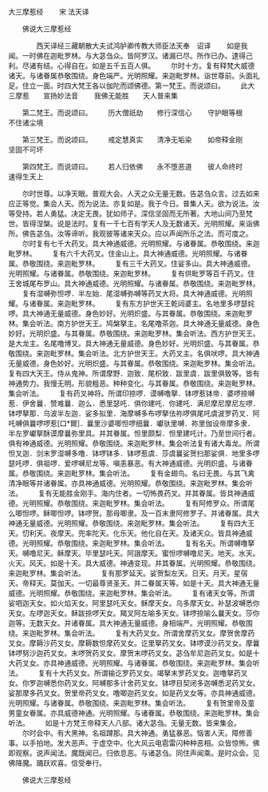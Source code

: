   大三摩惹经
　　宋 法天译




　　佛说大三摩惹经

　　　　西天译经三藏朝散大夫试鸿胪卿传教大师臣法天奉　诏译
　　如是我闻。一时佛在迦毗罗林。与大苾刍众。皆阿罗汉。诸漏已尽。所作已办。逮得己利。尽诸有结。心得自在。如是五千五百人俱。
　　尔时十方。复有释梵大威德诸天。与诸眷属恭敬围绕。身色端严。光明照耀。来迦毗罗林。诣世尊前。头面礼足。住立一面。时四大梵王各以伽陀而颂佛德。第一梵王。而说颂曰。
　　此大三摩惹　　宣扬妙法音
　　我佛无能胜　　天人普来集

　　第二梵王。而说颂曰。
　　历大僧祇劫　　修行深信心
　　守护眼等根　　不住诸尘境

　　第三梵王。而说颂曰。
　　戒定慧真实　　清净无垢染
　　如帝释金刚　　坚固不可坏

　　第四梵王。而说颂曰。
　　若人归依佛　　永不堕恶道
　　彼人命终时　　速得生天上

　　尔时世尊。以净天眼。普观大会。人天之众无量无数。告苾刍众言。过去如来应正等觉。集会人天。而为说法。亦复如是。我于今日。普集人天。欲为说法。汝等受持。若人勇猛。决定无畏。犹如师子。深信坚固而无所著。大地山间乃至梵世。皆得涅槃。说是法时。复有一千七百有学天人及无数诸天。光明照耀。来诣佛所。佛告苾刍。汝等谛听。我观彼等诸来天众。应以声闻所乐之法。而可度之。
　　尔时复有七千大药叉。具大神通威德。光明照耀。与诸眷属。恭敬围绕。来迦毗罗林。
　　复有六千大药叉。住金山上。具大神通威德。光明照耀。与诸眷属。恭敬围绕。来迦毗罗林。
　　复有三千大药叉。住娑多山。具大神通威德。光明照耀。与诸眷属。恭敬围绕。来迦毗罗林。
　　复有供毗罗等百千药叉。住王舍城尾布罗山。具大神通威德。光明照耀。与诸眷属。恭敬围绕。来迦毗罗林。
　　复有湿嚩弥怛啰．半左始．尾湿嚩弥嚩等药叉大将。具大神通威德。光明照耀。与诸眷属。来迦毗罗林。
　　复有东方护世天王乾闼婆主。名地里多啰瑟姹啰。具大神通无量威德。身色妙好。光明炽盛。与其眷属。恭敬围绕。来迦毗罗林。集会听法。南方护世天王。鸠槃拏主。名尾噜茶迦。具大神通无量威德。身色妙好。光明炽盛。与其眷属。恭敬围绕。来迦毗罗林。集会听法。西方护世天王。是大龙主。名尾噜博叉。具大神通无量威德。身色妙好。光明炽盛。与其眷属。恭敬围绕。来迦毗罗林。集会听法。北方护世天王。大药叉主。名俱吠啰。具大神通无量威德。身色妙好。光明炽盛。与其眷属。恭敬围绕。来迦毗罗林。集会听法。复有四大天王。侍从鬼神。所谓摩野．迦致．尾枳致．跋里虞．跋里俱致等。皆有神通势力。我慢无明。形貌粗恶。种种变化。与其眷属。恭敬围绕。来迦毗罗林。集会听法。
　　复有药叉神将。所谓印捺啰．谟嚩噜拏．钵啰惹钵帝．婆啰捺嚩惹．伊舍曩．赞难曩．迦么．悉里瑟吒．俱你建吒．你建吒．满尼摩尼摩尼左啰．钵啰拏那．乌波半左迦．娑多拟里．海摩嚩多布啰拏佉祢啰俱尾吒虞波罗药叉．阿吒嚩俱曩啰啰惹[口*爾]．曩里沙婆唧怛啰细曩．巘驮里嚩．祢里伽设帝摩多隶．半左罗巘拏酥谟摩曩弥里具。并其眷属。怛里颇梨．怛里建吒计。乃至世间行者。俱有神通威德。光明照耀。恭敬围绕。来迦毗罗林。集会听法复有诸大毒龙。所谓怛叉迦．剑末罗湿嚩多噜．钵啰钵多．钵啰惹虞．莎虞曩娑贺扫那娑俱．地里多啰瑟吒啰．俱祖啰．爱啰嚩尼龙等。嗔恚暴恶。有大神通威德。光明炽盛。与诸眷属。恭敬围绕。来迦毗罗林。集会听法。
　　复有金翅鸟。名曰无畏。与其飞禽清净眼等并诸眷属。亦具神通威德。光明照耀。恭敬围绕。来迦毗罗林。集会听法。
　　复有无能胜金刚手。海内住者。一切怖畏药叉。并其眷属。皆具神通威德。光明照耀。恭敬围绕。来迦毗罗林。集会听法。
　　复有阿修罗众。所谓尾么唧怛啰。稣唧怛啰。钵啰贺。那母唧隶。及一百末隶阿修罗子。并诸眷属。具大神通无量威德。光明照耀。恭敬围绕。来迦毗罗林。集会听法。
　　复有四大王天。忉利天。夜摩天。兜率陀天。化乐天。他化自在天。及诸天众。皆具神通威德。光明照耀。恭敬围绕。来迦毗罗林。集会听法。
　　复有名夭。所谓嚩噜拏天。嚩噜尼天。稣摩天。毕里瑟吒天。阿誐摩天。蜜怛啰嚩噜尼天。地天。水天。火天。风天。如是十天。具大威德。神通变现。并其眷属。光明照耀。恭敬围绕。来迦毗罗林。集会听法。
　　复有那罗延天。娑贺梨左天。日天。月天。星宿天。帝释天。莫伽天。一切最尊贤圣天。并二眷属天等。如是十天。具大神通无量威德。光明照耀。恭敬围绕。来迦毗罗林。集会听法。
　　复有诸天女等。所谓娑呬迦天女。如火焰天女。阿里瑟吒天女。稣摩天女。乌多摩天女。补瑟波嚩悉你天女。左啰迦天女。稣跋捺啰天女。羯叉阿左喻多天女。钵啰捺喻么曩天女。莎你迦等。无数天女。并诸眷属。具大神通无量威德。身相端严。光明照耀。恭敬围绕。来迦毗罗林。集会听法。
　　复有大药叉女。所谓舍摩药叉女。摩贺舍摩药叉女。摩耨沙药叉女。摩耨数怛摩药叉女。讫里拏药叉女。钵啰谟沙药叉女。摩曩钵啰努沙迦药叉女。末啰贺药叉女。摩贺末啰药叉女。苾刍牟尼迦药叉女。如是十大药叉女。亦具神通威德。光明照耀。与诸眷属。恭敬围绕。来迦毗罗林。集会听法。
　　复有十大药叉女。所谓输讫罗药叉女。竭拏末罗药叉女。迦噜拏药叉女。你罗迦嚩悉你药叉女。阿嚩那多计舍药叉女。钵啰目契闭多迦嚩悉泥药叉女。娑那摩多药叉女。贺里帝药叉女。噜唧迦药叉女。如是药叉女等。亦具神通威德。光明照耀。与诸眷属。恭敬围绕。来迦毗罗林。集会听法。
　　复有贺里帝及童男童女眷属。亦具威德神通。光明照耀。与诸眷属。恭敬围绕。来迦毗罗林。集会听法。
　　如是十方梵王帝释天人八部。诸大苾刍。无量无数。皆来集会。
　　尔时会中。有大黑神。名祖蹲那。具大神通。勇猛暴恶。恼害人天。障修善事。以手拍地。发大恶声。于虚空中。化大风云电雹雷闪种种恶相。众皆惊怖。佛即观察。说声闻法。魔既闻已。归依息恶。与诸苾刍。同住声闻乘。是时众会。见佛降魔。踊跃欢喜。信受奉行。

　　佛说大三摩惹经


